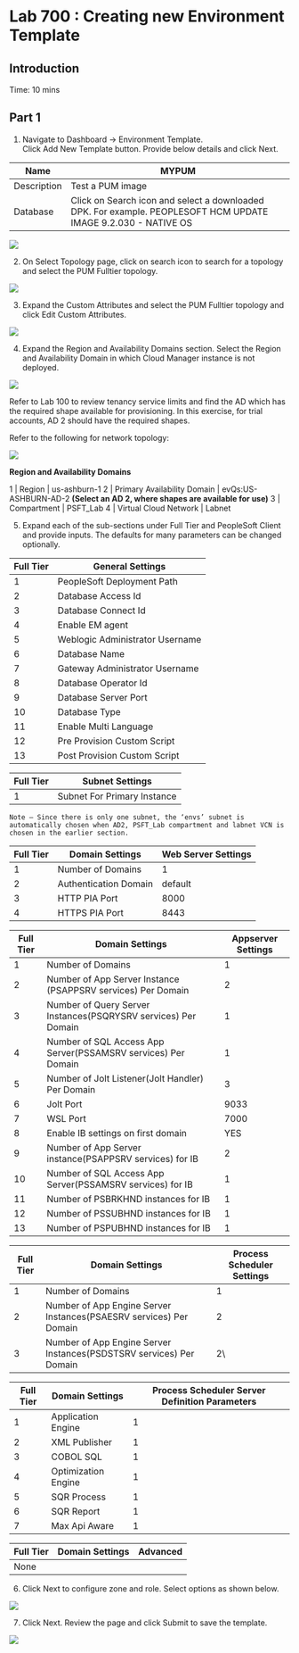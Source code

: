 # Lab 700 : Creating new Environment Template

## Introduction

Time: 10 mins

## Part 1

1.	Navigate to Dashboard -> Environment Template.  
Click Add New Template button. Provide below details and click Next. 

Name | MYPUM
---- | -----
Description	| Test a PUM image
Database | Click on Search icon and select a downloaded DPK.  For example. PEOPLESOFT HCM UPDATE IMAGE 9.2.030 - NATIVE OS

![](./images/1.png "")

2.	On Select Topology page, click on search icon to search for a topology and select the PUM Fulltier topology.

![](./images/2.png "")

3.	Expand the Custom Attributes and select the PUM Fulltier topology and click Edit Custom Attributes. 

![](./images/3.png "")

4.	Expand the Region and Availability Domains section.  Select the Region and Availability Domain in which Cloud Manager instance is not deployed. 

![](./images/4.png "")

Refer to Lab 100 to review tenancy service limits and find the AD which has the required shape available for provisioning. In this exercise, for trial accounts, AD 2 should have the required shapes. 

Refer to the following for network topology:

![](./images/7.png "")



**Region and Availability Domains**

1 | Region | us-ashburn-1
2 | Primary Availability Domain | evQs:US-ASHBURN-AD-2 **(Select an AD 2, where shapes are available for use)**
3 | Compartment	| PSFT_Lab
4 | Virtual Cloud Network | Labnet

5.	Expand each of the sub-sections under Full Tier and PeopleSoft Client and provide inputs. The defaults for many parameters can be changed optionally.  


Full Tier | General Settings
--------- | ----------------
1 |	PeopleSoft Deployment Path  | /u01/app/oracle/product
2 |	Database Access Id | SYSADM
3 |	Database Connect Id | people
4 |	Enable EM agent | No
5 |	Weblogic Administrator Username | system
6 |	Database Name | MYPUM
7 |	Gateway Administrator Username | administrator
8 |	Database Operator Id | PS
9 |	Database Server Port | 1522
10 | Database Type | SYS
11 | Enable Multi Language | NO
12 | Pre Provision Custom Script | -
13 | Post Provision Custom Script | -


Full Tier | Subnet Settings
--------- | ---------------
1 | Subnet For Primary Instance | Select a subnet.  E.g. envs


```
Note – Since there is only one subnet, the ‘envs’ subnet is automatically chosen when AD2, PSFT_Lab compartment and labnet VCN is chosen in the earlier section. 
```


Full Tier | Domain Settings | Web Server Settings
--------- | --------------- | -------------------
1 | Number of Domains | 1
2 | Authentication Domain | default
3 | HTTP PIA Port | 8000
4 | HTTPS PIA Port | 8443

Full Tier | Domain Settings | Appserver Settings
--------- | --------------- | ------------------
1 | Number of Domains | 1
2 | Number of App Server Instance (PSAPPSRV services) Per Domain | 2
3 | Number of Query Server Instances(PSQRYSRV services) Per Domain | 1
4 | Number of SQL Access App Server(PSSAMSRV services) Per Domain | 1
5 | Number of Jolt Listener(Jolt Handler) Per Domain | 3
6 | Jolt Port | 9033
7 | WSL Port | 7000
8 | Enable IB settings on first domain | YES
9 | Number of App Server instance(PSAPPSRV services) for IB | 2
10 | Number of SQL Access App Server(PSSAMSRV services) for IB | 1
11 | Number of PSBRKHND instances for IB | 1
12 | Number of PSSUBHND instances for IB | 1
13 | Number of PSPUBHND instances for IB | 1


Full Tier | Domain Settings | Process Scheduler Settings
--------- | --------------- | --------------------------
1 | Number of Domains | 1
2 | Number of App Engine Server Instances(PSAESRV services) Per Domain | 2
3 | Number of App Engine Server Instances(PSDSTSRV services) Per Domain | 2\


Full Tier | Domain Settings | Process Scheduler Server Definition Parameters
--------- | --------------- | ----------------------------------------------
1 | Application Engine | 1
2 | XML Publisher | 1
3 | COBOL SQL | 1
4 | Optimization Engine | 1
5 | SQR Process | 1
6 | SQR Report | 1
7 | Max Api Aware | 1

Full Tier | Domain Settings | Advanced
--------- | --------------- | --------
None | | 

6.	Click Next to configure zone and role. Select options as shown below. 

![](./images/5.png "")

7.	Click Next.  Review the page and click Submit to save the template. 

![](./images/6.png "")












